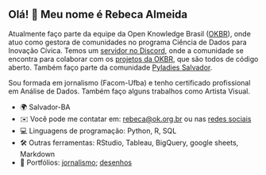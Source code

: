 ## Olá! 👋 Meu nome é Rebeca Almeida

Atualmente faço parte da equipe da Open Knowledge Brasil ([OKBR](https://ok.org.br/)), onde atuo como gestora de comunidades no programa Ciência de Dados para Inovação Cívica. Temos um [servidor no Discord](https://go.ok.org.br/discord), onde a comunidade se encontra para colaborar com os [projetos da OKBR](https://github.com/okfn-brasil), que são todos de código aberto. Também faço parte da comunidade [Pyladies Salvador](https://github.com/PyLadiesSalvador). 

Sou formada em jornalismo (Facom-Ufba) e tenho certificado profissional em Análise de Dados. Também faço alguns trabalhos como Artista Visual. 

* 🌍 Salvador-BA
* ✉️ Você pode me contatar em: [rebeca@ok.org.br](mailto:rebeca@ok.org.br) ou nas [redes sociais](https://linktr.ee/rasrbk)
* 💻 Linguagens de programação: Python, R, SQL
* 🛠️ Outras ferramentas: RStudio, Tableau, BigQuery, google sheets, Markdown
* 📰 Portfólios: [jornalismo](https://rasrbk.journoportfolio.com/); [desenhos](https://www.deviantart.com/rasrbk/gallery/all) 
